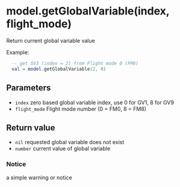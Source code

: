 # model.getGlobalVariable\(index, flight\_mode\)

Return current global variable value

Example:

```lua
  -- get GV3 (index = 2) from Flight mode 0 (FM0)
  val = model.getGlobalVariable(2, 0)
```

## Parameters

* `index` zero based global variable index, use 0 for GV1, 8 for GV9
* `flight_mode` Flight mode number \(0 = FM0, 8 = FM8\)

## Return value

* `nil` requested global variable does not exist
* `number` current value of global variable

### Notice

a simple warning or notice

